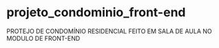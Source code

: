 # projeto_condominio_front-end
PROTEJO DE CONDOMÍNIO RESIDENCIAL FEITO EM SALA DE AULA NO MODULO DE FRONT-END
